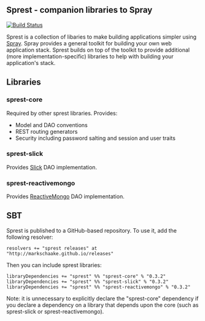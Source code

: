 ## Sprest - companion libraries to Spray ##

[![Build Status](https://travis-ci.org/markschaake/sprest.png)](https://travis-ci.org/markschaake/sprest)

Sprest is a collection of libaries to make building applications simpler using [Spray](http://spray.io). Spray provides a general toolkit for building your own web application stack. Sprest builds on top of the toolkit to provide additional (more implementation-specific) libraries to help with building your application's stack.

## Libraries ##

### sprest-core ###
Required by other sprest libraries.
Provides:

* Model and DAO conventions
* REST routing generators
* Security including password salting and session and user traits

### sprest-slick ###
Provides [Slick](http://slick.typesafe.com/) DAO implementation.

### sprest-reactivemongo ###
Provides [ReactiveMongo](http://reactivemongo.org/) DAO implementation.

## SBT ##
Sprest is published to a GitHub-based repository. To use it, add the following resolver:

    resolvers += "sprest releases" at "http://markschaake.github.io/releases"

Then you can include sprest libraries:

    libraryDependencies += "sprest" %% "sprest-core" % "0.3.2"
    libraryDependencies += "sprest" %% "sprest-slick" % "0.3.2"
    libraryDependencies += "sprest" %% "sprest-reactivemongo" % "0.3.2"

Note: it is unnecessary to explicitly declare the "sprest-core" dependency if you declare a dependency on a library that depends upon the core (such as sprest-slick or sprest-reactivemongo).
